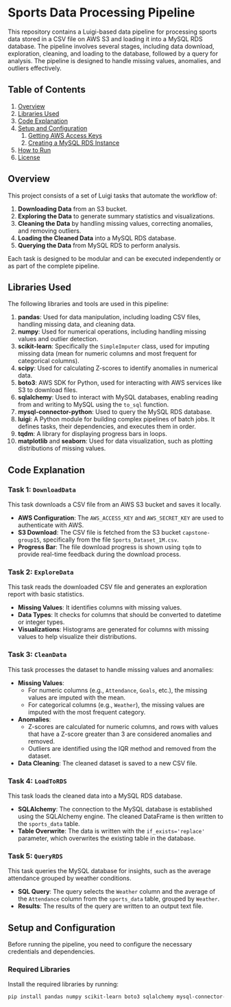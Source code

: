 # Sports Data Processing Pipeline

This repository contains a Luigi-based data pipeline for processing sports data stored in a CSV file on AWS S3 and loading it into a MySQL RDS database. The pipeline involves several stages, including data download, exploration, cleaning, and loading to the database, followed by a query for analysis. The pipeline is designed to handle missing values, anomalies, and outliers effectively.

## Table of Contents
1. [Overview](#overview)
2. [Libraries Used](#libraries-used)
3. [Code Explanation](#code-explanation)
4. [Setup and Configuration](#setup-and-configuration)
    1. [Getting AWS Access Keys](#getting-aws-access-keys)
    2. [Creating a MySQL RDS Instance](#creating-a-mysql-rds-instance)
5. [How to Run](#how-to-run)
6. [License](#license)

## Overview
This project consists of a set of Luigi tasks that automate the workflow of:
1. **Downloading Data** from an S3 bucket.
2. **Exploring the Data** to generate summary statistics and visualizations.
3. **Cleaning the Data** by handling missing values, correcting anomalies, and removing outliers.
4. **Loading the Cleaned Data** into a MySQL RDS database.
5. **Querying the Data** from MySQL RDS to perform analysis.

Each task is designed to be modular and can be executed independently or as part of the complete pipeline.

## Libraries Used

The following libraries and tools are used in this pipeline:

1. **pandas**: Used for data manipulation, including loading CSV files, handling missing data, and cleaning data.
2. **numpy**: Used for numerical operations, including handling missing values and outlier detection.
3. **scikit-learn**: Specifically the `SimpleImputer` class, used for imputing missing data (mean for numeric columns and most frequent for categorical columns).
4. **scipy**: Used for calculating Z-scores to identify anomalies in numerical data.
5. **boto3**: AWS SDK for Python, used for interacting with AWS services like S3 to download files.
6. **sqlalchemy**: Used to interact with MySQL databases, enabling reading from and writing to MySQL using the `to_sql` function.
7. **mysql-connector-python**: Used to query the MySQL RDS database.
8. **luigi**: A Python module for building complex pipelines of batch jobs. It defines tasks, their dependencies, and executes them in order.
9. **tqdm**: A library for displaying progress bars in loops.
10. **matplotlib** and **seaborn**: Used for data visualization, such as plotting distributions of missing values.

## Code Explanation

### Task 1: `DownloadData`
This task downloads a CSV file from an AWS S3 bucket and saves it locally.

- **AWS Configuration**: The `AWS_ACCESS_KEY` and `AWS_SECRET_KEY` are used to authenticate with AWS.
- **S3 Download**: The CSV file is fetched from the S3 bucket `capstone-group15`, specifically from the file `Sports_Dataset_1M.csv`.
- **Progress Bar**: The file download progress is shown using `tqdm` to provide real-time feedback during the download process.

### Task 2: `ExploreData`
This task reads the downloaded CSV file and generates an exploration report with basic statistics.

- **Missing Values**: It identifies columns with missing values.
- **Data Types**: It checks for columns that should be converted to datetime or integer types.
- **Visualizations**: Histograms are generated for columns with missing values to help visualize their distributions.

### Task 3: `CleanData`
This task processes the dataset to handle missing values and anomalies:

- **Missing Values**: 
  - For numeric columns (e.g., `Attendance`, `Goals`, etc.), the missing values are imputed with the mean.
  - For categorical columns (e.g., `Weather`), the missing values are imputed with the most frequent category.
- **Anomalies**: 
  - Z-scores are calculated for numeric columns, and rows with values that have a Z-score greater than 3 are considered anomalies and removed.
  - Outliers are identified using the IQR method and removed from the dataset.
- **Data Cleaning**: The cleaned dataset is saved to a new CSV file.

### Task 4: `LoadToRDS`
This task loads the cleaned data into a MySQL RDS database.

- **SQLAlchemy**: The connection to the MySQL database is established using the SQLAlchemy engine. The cleaned DataFrame is then written to the `sports_data` table.
- **Table Overwrite**: The data is written with the `if_exists='replace'` parameter, which overwrites the existing table in the database.

### Task 5: `QueryRDS`
This task queries the MySQL database for insights, such as the average attendance grouped by weather conditions.

- **SQL Query**: The query selects the `Weather` column and the average of the `Attendance` column from the `sports_data` table, grouped by `Weather`.
- **Results**: The results of the query are written to an output text file.

## Setup and Configuration

Before running the pipeline, you need to configure the necessary credentials and dependencies.

### Required Libraries
Install the required libraries by running:

```bash
pip install pandas numpy scikit-learn boto3 sqlalchemy mysql-connector-python luigi tqdm seaborn matplotlib
